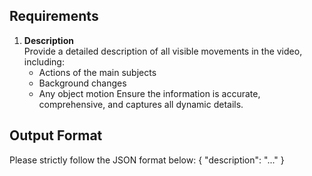 ## **Requirements**
1. **Description**  
   Provide a detailed description of all visible movements in the video, including:
   - Actions of the main subjects
   - Background changes
   - Any object motion
   Ensure the information is accurate, comprehensive, and captures all dynamic details.

## **Output Format**
Please strictly follow the JSON format below:
{
  "description": "..."
}

